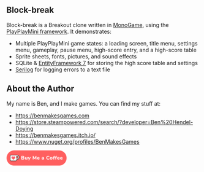 ## Block-break

Block-break is a Breakout clone written in [MonoGame](https://www.monogame.net/), using the [PlayPlayMini framework](https://github.com/BenMakesGames/PlayPlayMini). It demonstrates:

* Multiple PlayPlayMini game states: a loading screen, title menu, settings menu, gameplay, pause menu, high-score entry, and a high-score table
* Sprite sheets, fonts, pictures, and sound effects
* SQLite & [EntityFramework 7](https://learn.microsoft.com/en-us/aspnet/entity-framework) for storing the high score table and settings
* [Serilog](https://serilog.net/) for logging errors to a text file

## About the Author

My name is Ben, and I make games. You can find my stuff at:

* https://benmakesgames.com
* https://store.steampowered.com/search/?developer=Ben%20Hendel-Doying
* https://benmakesgames.itch.io/
* https://www.nuget.org/profiles/BenMakesGames



[![Buy Me a Coffee at ko-fi.com](https://raw.githubusercontent.com/BenMakesGames/AssetsForNuGet/main/buymeacoffee.png)](https://ko-fi.com/A0A12KQ16)
